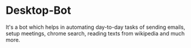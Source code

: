 # Desktop-Bot
It's a bot which helps in automating day-to-day tasks of sending emails, setup meetings, chrome search, reading texts from wikipedia and much more.
